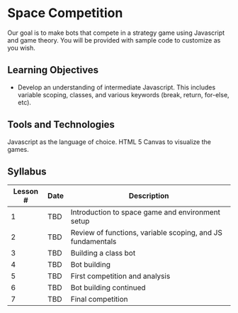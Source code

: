 # Space Competition
Our goal is to make bots that compete in a strategy game using Javascript and game theory. You will be provided with sample code to customize as you wish.

## Learning Objectives

- Develop an understanding of intermediate Javascript. This includes variable scoping, classes, and various keywords (break, return, for-else, etc).

## Tools and Technologies

Javascript as the language of choice.
HTML 5 Canvas to visualize the games.


## Syllabus

Lesson # | Date | Description
--|--|--
1 | TBD | Introduction to space game and environment setup
2 | TBD | Review of functions, variable scoping, and JS fundamentals
3 | TBD | Building a class bot
4 | TBD | Bot building
5 | TBD | First competition and analysis
6 | TBD | Bot building continued
7 | TBD | Final competition
